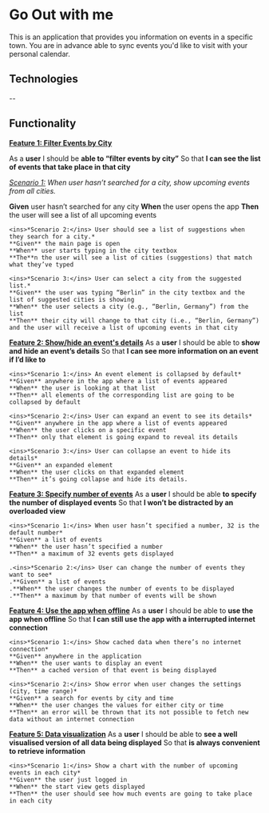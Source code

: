 # Go Out with me

This is an application that provides you information on events in a specific town. You are in advance able to sync events you'd like to visit with your personal calendar.

## Technologies

--

## Functionality

**<ins>Feature 1: Filter Events by City</ins>**

As a **user**
I should be **able to “filter events by city”**
So that **I can see the list of events that take place in that city**

<ins>*Scenario 1:</ins> When user hasn’t searched for a city, show upcoming events from all cities.*

**Given** user hasn’t searched for any city
**When** the user opens the app
**Then** the user will see a list of all upcoming events

    <ins>*Scenario 2:</ins> User should see a list of suggestions when they search for a city.*
    **Given** the main page is open
    **When** user starts typing in the city textbox
    **The**n the user will see a list of cities (suggestions) that match what they’ve typed

    <ins>*Scenario 3:</ins> User can select a city from the suggested list.*
    **Given** the user was typing “Berlin” in the city textbox and the list of suggested cities is showing
    **When** the user selects a city (e.g., “Berlin, Germany”) from the list
    **Then** their city will change to that city (i.e., “Berlin, Germany”) and the user will receive a list of upcoming events in that city

<ins>**Feature 2: Show/hide an event's details**</ins>
As a **user**
I should be able to **show and hide an event’s details**
So that **I can see more information on an event if I’d like to**

    <ins>*Scenario 1:</ins> An event element is collapsed by default*
    **Given** anywhere in the app where a list of events appeared
    **When** the user is looking at that list
    **Then** all elements of the corresponding list are going to be collapsed by default

    <ins>*Scenario 2:</ins> User can expand an event to see its details*
    **Given** anywhere in the app where a list of events appeared
    **When** the user clicks on a specific event
    **Then** only that element is going expand to reveal its details

    <ins>*Scenario 3:</ins> User can collapse an event to hide its details*
    **Given** an expanded element
    **When** the user clicks on that expanded element
    **Then** it’s going collapse and hide its details.

<ins>**Feature 3: Specify number of events**</ins>
As a **user**
I should be able **to specify the number of displayed events**
So that **I won’t be distracted by an overloaded view**

    <ins>*Scenario 1:</ins> When user hasn’t specified a number, 32 is the default number*
    **Given** a list of events
    **When** the user hasn’t specified a number
    **Then** a maximum of 32 events gets displayed

    .<ins>*Scenario 2:</ins> User can change the number of events they want to see*
    .**Given** a list of events
    .**When** the user changes the number of events to be displayed
    .**Then** a maximum by that number of events will be shown

<ins>**Feature 4: Use the app when offline**</ins>
As a **user**
I should be able to **use the app when offline**
So that **I can still use the app with a interrupted internet connection**

    <ins>*Scenario 1:</ins> Show cached data when there’s no internet connection*
    **Given** anywhere in the application
    **When** the user wants to display an event
    **Then** a cached version of that event is being displayed

    <ins>*Scenario 2:</ins> Show error when user changes the settings (city, time range)*
    **Given** a search for events by city and time
    **When** the user changes the values for either city or time
    **Then** an error will be thrown that its not possible to fetch new data without an internet connection

<ins>**Feature 5: Data visualization**</ins>
As a **user**
I should be able to **see a well visualised version of all data being displayed**
So that **is always convenient to retrieve information**

    <ins>*Scenario 1:</ins> Show a chart with the number of upcoming events in each city*
    **Given** the user just logged in
    **When** the start view gets displayed
    **Then** the user should see how much events are going to take place in each city

